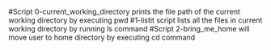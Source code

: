 #Script 0-current_working_directory prints the file path of the current working directory by executing pwd
#1-listit script lists all the files in current working directory by running ls command
#Script 2-bring_me_home will move user to home directory by executing cd command
